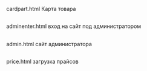 cardpart.html Карта товара
##
adminenter.html вход на сайт под администратором
##
admin.html сайт администратора
##
price.html загрузка прайсов

